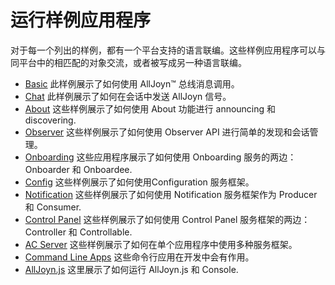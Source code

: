 # 运行样例应用程序

对于每一个列出的样例，都有一个平台支持的语言联编。这些样例应用程序可以与同平台中的相匹配的对象交流，或者被写成另一种语言联编。

* [Basic][basic] 此样例展示了如何使用 AllJoyn&trade; 总线消息调用。
* [Chat][chat] 此样例展示了如何在会话中发送 AllJoyn 信号。
* [About][about] 这些样例展示了如何使用 About 功能进行 announcing 和 discovering.
* [Observer][observer] 这些样例展示了如何使用 Observer API 进行简单的发现和会话管理。
* [Onboarding][onboarding] 这些应用程序展示了如何使用 Onboarding 服务的两边： Onboarder 和 Onboardee.
* [Config][config] 这些样例展示了如何使用Configuration 服务框架。
* [Notification][notification] 这些样例展示了如何使用 Notification 服务框架作为 Producer 和 Consumer.
* [Control Panel][controlpanel] 这些样例展示了如何使用 Control Panel 服务框架的两边： Controller 和 Controllable.
* [AC Server][acserver] 这些样例展示了如何在单个应用程序中使用多种服务框架。
* [Command Line Apps][cli] 这些命令行应用在开发中会有作用。
* [AllJoyn.js][alljoyn-js] 这里展示了如何运行 AllJoyn.js 和 Console.

[basic]: /develop/run-sample-apps/basic
[chat]: /develop/run-sample-apps/chat
[about]: /develop/run-sample-apps/about
[observer]: /develop/run-sample-apps/observer
[onboarding]: /develop/run-sample-apps/onboarding
[config]: /develop/run-sample-apps/config
[notification]: /develop/run-sample-apps/notification
[controlpanel]: /develop/run-sample-apps/controlpanel
[acserver]: /develop/run-sample-apps/acserver
[cli]: /develop/run-sample-apps/test
[alljoyn-js]: /develop/run-sample-apps/alljoyn-js
